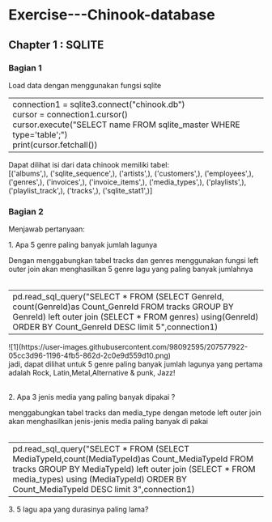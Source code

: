 # Exercise---Chinook-database
## Chapter 1 : SQLITE
### Bagian 1
Load data dengan menggunakan fungsi sqlite 

<table>
  <tr>
<td> connection1 = sqlite3.connect("chinook.db") <br>
cursor = connection1.cursor() <br>
cursor.execute("SELECT name FROM sqlite_master WHERE type='table';") <br>
print(cursor.fetchall()) </td> 
  </tr>
 </table>
Dapat dilihat isi dari data chinook memiliki tabel:
<br>
[('albums',), ('sqlite_sequence',), ('artists',), ('customers',), ('employees',), ('genres',), ('invoices',), ('invoice_items',), ('media_types',), ('playlists',), ('playlist_track',), ('tracks',), ('sqlite_stat1',)] 

### Bagian 2
Menjawab pertanyaan: <br>
<p> 1. Apa 5 genre paling banyak jumlah lagunya </p>
Dengan menggabungkan tabel tracks dan genres menggunakan fungsi left outer join akan menghasilkan 5 genre lagu yang paling banyak jumlahnya <br><br>
<table>
<tr>
  <td>pd.read_sql_query("SELECT * FROM (SELECT GenreId, count(GenreId)as Count_GenreId FROM tracks GROUP BY GenreId) left outer join (SELECT * FROM genres) using(GenreId) ORDER BY Count_GenreId DESC limit 5",connection1) </td>
</table>
![1](https://user-images.githubusercontent.com/98092595/207577922-05cc3d96-1196-4fb5-862d-2c0e9d559d10.png)

<br>
jadi, dapat dilihat untuk 5 genre paling banyak jumlah lagunya yang pertama adalah Rock, Latin,Metal,Alternative & punk, Jazz!<br>
<br>
<p> 2. Apa 3 jenis media yang paling banyak dipakai ? </p>
menggabungkan tabel tracks dan media_type dengan metode left outer join akan menghasilkan jenis-jenis media paling banyak di pakai <br><br>
<table>
  <tr>
  <td> pd.read_sql_query("SELECT * FROM (SELECT MediaTypeId,count(MediaTypeId)as Count_MediaTypeId FROM tracks GROUP BY MediaTypeId) left outer join (SELECT * FROM media_types) using (MediaTypeId) ORDER BY Count_MediaTypeId DESC limit 3",connection1) 
   </td>
  </table>
 <p> 3. 5 lagu apa yang durasinya paling lama? </p>
